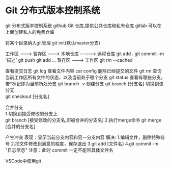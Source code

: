 # Git 分布式版本控制系统
git     分布式版本控制系统
github  Git 仓库,提供公共仓库和私有仓库
gitlab  可以在上面创建私人的免费仓库


将某个目录纳入git管理
git init(默认master分支)





工作区      --->     暂存区     --->      本地仓库    ----->    远程仓库
          git add .       git commit -m '描述'     git push
  git add <file1> <file2> ...
暂存区 ---> 工作区
git rm --cached

查看提交日志
git log 
查看文件内容
cat config 
删除已经提交的文件
git rm <file1> 
查询当前工作区所有文件的状态，以及当前处于哪个分支
git status
查看有哪些分支，带*标记即为当前所处分支
git branch -v 
创建分支
git branch [分支名]
切换到该分支  
git checkout [分支名]  

合并分支  
1.切换到接受修改的分支上  
git branch [接受修改的分支名,即被合并的分支名]
2.执行merge命令 
git merge [合并的分支名]

产生冲突
表现：显示当前分支内容和另一分支内容
解决: 1.编辑文件，删除特殊符号
      2.把文件修改到满意的程度，保存退出
      3.git add [文件名]
      4.git commit -m "日志信息"
            注意：此时 commit 一定不能带具体文件名


VSCode中使用git
